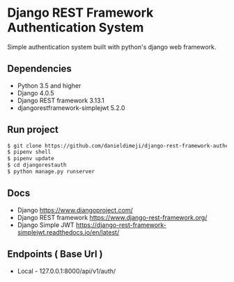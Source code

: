 # Django REST Framework Authentication System
Simple authentication system built with python's django web framework.

## Dependencies

* Python 3.5 and higher
* Django 4.0.5
* Django REST framework 3.13.1
* djangorestframework-simplejwt 5.2.0

## Run project

``` bash
$ git clone https://github.com/danieldimeji/django-rest-framework-authentication.git
$ pipenv shell
$ pipenv update
$ cd djangorestauth
$ python manage.py runserver
```
## Docs

* Django https://www.djangoproject.com/
* Django REST framework https://www.django-rest-framework.org/
* Django Simple JWT https://django-rest-framework-simplejwt.readthedocs.io/en/latest/

## Endpoints ( Base Url )

* Local - 127.0.0.1:8000/api/v1/auth/
